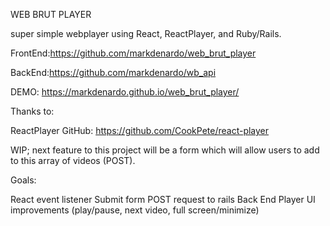 WEB BRUT PLAYER

super simple webplayer using React, ReactPlayer, and Ruby/Rails.

FrontEnd:https://github.com/markdenardo/web_brut_player

BackEnd:https://github.com/markdenardo/wb_api

DEMO: https://markdenardo.github.io/web_brut_player/

Thanks to:

ReactPlayer GitHub: https://github.com/CookPete/react-player

WIP; next feature to this project will be a form which will allow users to add to this array of videos (POST).

Goals:

React event listener
Submit form
POST request to rails Back End
Player UI improvements (play/pause, next video, full screen/minimize)
